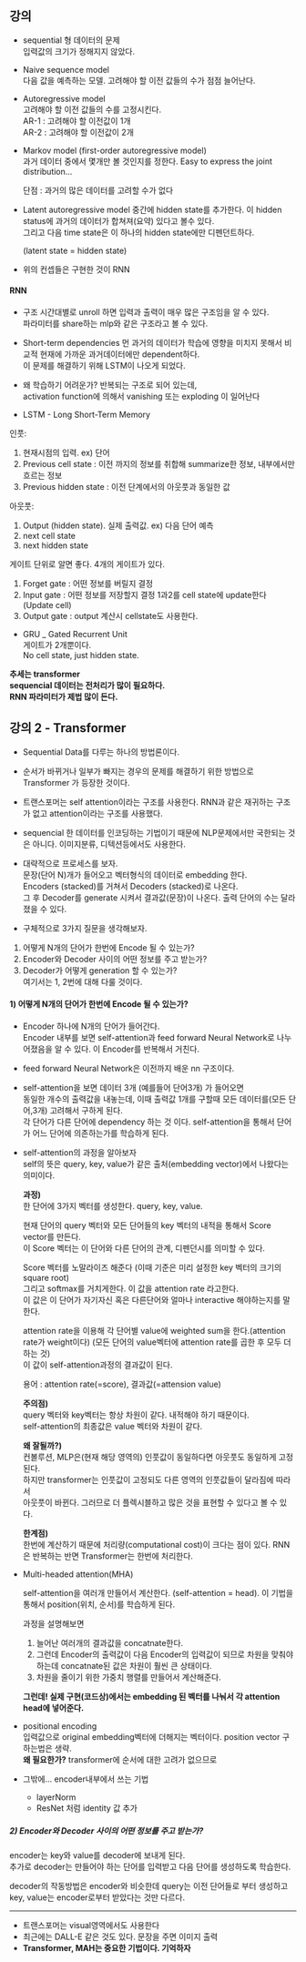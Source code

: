 ## 강의

* sequential 형 데이터의 문제  
입력값의 크기가 정해지지 않았다.

* Naive sequence model  
  다음 값을 예측하는 모델.
  고려해야 할 이전 값들의 수가 점점 늘어난다.

* Autoregressive model  
  고려해야 할 이전 값들의 수를 고정시킨다.  
  AR-1 : 고려해야 할 이전값이 1개  
  AR-2 : 고려해야 할 이전값이 2개  

* Markov model (first-order autoregressive model)  
  과거 데이터 중에서 몇개만 볼 것인지를 정한다.
  Easy to express the joint distribution...

  단점 : 과거의 많은 데이터를 고려할 수가 없다
  
* Latent autoregressive model
  중간에 hidden state를 추가한다. 이 hidden status에 과거의 데이터가 합쳐져(요약) 있다고 볼수 있다.  
  그리고 다음 time state은 이 하나의 hidden state에만 디펜던트하다.  

  (latent state = hidden state)
  
* 위의 컨셉들은 구현한 것이 RNN  

#### RNN

* 구조
  시간대별로 unroll 하면 입력과 출력이 매우 많은 구조임을 알 수 있다.   
  파라미터를 share하는 mlp와 같은 구조라고 볼 수 있다.

* Short-term dependencies
  먼 과거의 데이터가 학습에 영향을 미치지 못해서 비교적 현재에 가까운 과거데이터에만 dependent하다.  
  이 문제를 해결하기 위해 LSTM이 나오게 되었다.
   
* 왜 학습하기 어려운가?
  반복되는 구조로 되어 있는데,  
  activation function에 의해서 vanishing 또는 exploding 이 일어난다

* LSTM - Long Short-Term Memory

인풋:  
1. 현재시점의 입력. ex) 단어  
2. Previous cell state : 이전 까지의 정보를 취합해 summarize한 정보, 내부에서만 흐르는 정보
3. Previous hidden state : 이전 단계에서의 아웃풋과 동일한 값

아웃풋:  
1. Output (hidden state). 실제 출력값. ex) 다음 단어 예측
2. next cell state
3. next hidden state

게이트 단위로 알면 좋다. 4개의 게이트가 있다.
1. Forget gate : 어떤 정보를 버릴지 결정
2. Input gate : 어떤 정보를 저장할지 결정
1과2를 cell state에 update한다 (Update cell)
3. Output gate : output 계산시 cellstate도 사용한다.

* GRU _ Gated Recurrent Unit  
게이트가 2개뿐이다.  
No cell state, just hidden state.

__추세는 transformer  
sequencial 데이터는 전처리가 많이 필요하다.  
RNN 파라미터가 제법 많이 든다.__


## 강의 2 - Transformer

* Sequential Data를 다루는 하나의 방법론이다.  
* 순서가 바뀌거나 일부가 빠지는 경우의 문제를 해결하기 위한 방법으로 Transformer 가 등장한 것이다.  
* 트랜스포머는 self attention이라는 구조를 사용한다. RNN과 같은 재귀하는 구조가 없고 attention이라는 구조를 사용했다.  
* sequencial 한 데이터를 인코딩하는 기법이기 때문에 NLP문제에서만 국한되는 것은 아니다. 이미지분류, 디텍션등에서도 사용한다.  
* 대략적으로 프로세스를 보자.  
문장(단어 N)개가 들어오고 벡터형식의 데이터로 embedding 한다.  
Encoders (stacked)를 거쳐서 Decoders (stacked)로 나온다.  
그 후 Decoder를 generate 시켜서 결과값(문장)이 나온다. 출력 단어의 수는 달라졌을 수 있다.  

* 구체적으로 3가지 질문을 생각해보자.  
1) 어떻게 N개의 단어가 한번에 Encode 될 수 있는가?  
2) Encoder와 Decoder 사이의 어떤 정보를 주고 받는가?  
3) Decoder가 어떻게 generation 할 수 있는가?  
여기서는 1, 2번에 대해 다룰 것이다.

#### 1\) 어떻게 N개의 단어가 한번에 Encode 될 수 있는가? 

* Encoder 하나에 N개의 단어가 들어간다.  
  Encoder 내부를 보면 self-attention과 feed forward Neural Network로 나누어졌음을 알 수 있다.
  이 Encoder를 반복해서 거친다.

* feed forward Neural Network은 이전까지 배운 nn 구조이다.
* self-attention을 보면 데이터 3개 (예를들어 단어3개) 가 들어오면  
  동일한 개수의 출력값을 내놓는데, 이때 출력값 1개를 구할때 모든 데이터를(모든 단어,3개) 고려해서 구하게 된다.  
  각 단어가 다른 단어에 dependency 하는 것 이다. self-attention을 통해서 단어가 어느 단어에 의존하는가를 학습하게 된다.

* self-attention의 과정을 알아보자  
  self의 뜻은 query, key, value가 같은 출처(embedding vector)에서 나왔다는 의미이다.   

  **과정)**   
  한 단어에 3가지 벡터를 생성한다. query, key, value.  

  현재 단어의 query 벡터와 모든 단어들의 key 벡터의 내적을 통해서 Score vector를 만든다.    
  이 Score 벡터는 이 단어와 다른 단어의 관계, 디펜던시를 의미할 수 있다.    

  Score 벡터를 노말라이즈 해준다 (이때 기준은 미리 설정한 key 벡터의 크기의 square root)   
  그리고 softmax를 거치게한다. 이 값을 attention rate 라고한다.  
  이 값은 이 단어가 자기자신 혹은 다른단어와 얼마나 interactive 해야하는지를 말한다.  

  attention rate을 이용해 각 단어별 value에 weighted sum을 한다.(attention rate가 weight이다) (모든 단어의 value벡터에 attention rate를 곱한 후 모두 더하는 것)  
  이 값이 self-attention과정의 결과값이 된다.
  
  용어 : attention rate(=score), 결과값(=attension value)   
  
  
  **주의점)**  
  query 벡터와 key벡터는 항상 차원이 같다. 내적해야 하기 때문이다.  
  self-attention의 최종값은 value 벡터와 차원이 같다.  

  **왜 잘될까?)**  
  컨볼루션, MLP은(현재 해당 영역의) 인풋값이 동일하다면 아웃풋도 동일하게 고정된다.  
  하지만 transformer는 인풋값이 고정되도 다른 영역의 인풋값들이 달라짐에 따라서  
  아웃풋이 바뀐다. 그러므로 더 플렉시블하고 많은 것을 표현할 수 있다고 볼 수 있다.  

  **한계점)**  
  한번에 계산하기 때문에 처리량(computational cost)이 크다는 점이 있다. RNN 은 반복하는 반면 Transformer는 한번에 처리한다.
  
* Multi-headed attention(MHA)
  
  self-attention을 여러개 만들어서 계산한다. (self-attention = head). 이 기법을 통해서 position(위치, 순서)를 학습하게 된다.  

  과정을 설명해보면  
  1) 늘어난 여러개의 결과값을 concatnate한다.  
  2) 그런데 Encoder의 출력값이 다음 Encoder의 입력값이 되므로 차원을 맞춰야 하는데 concatnate된 값은 차원이 훨씬 큰 상태이다.  
  3) 차원을 줄이기 위한 가중치 행렬를 만들어서 계산해준다.  
  
  **그런데! 실제 구현(코드상)에서는 embedding 된 벡터를 나눠서 각 attention head에 넣어준다.**
  
  
* positional encoding   
  입력값으로 original embedding벡터에 더해지는 벡터이다. position vector 구하는법은 생략.   
  **왜 필요한가?** transformer에 순서에 대한 고려가 없으므로  
  
* 그밖에... encoder내부에서 쓰는 기법
  - layerNorm
  - ResNet 처럼 identity 값 추가

##### 2) Encoder와 Decoder 사이의 어떤 정보를 주고 받는가?   
encoder는 key와 value를 decoder에 보내게 된다.   
추가로 decoder는 만들어야 하는 단어를 입력받고 다음 단어를 생성하도록 학습한다.  

decoder의 작동방법은 encoder와 비슷한데 query는 이전 단어들로 부터 생성하고   
key, value는 encoder로부터 받았다는 것만 다르다.

---

* 트랜스포머는 visual영역에서도 사용한다
* 최근에는 DALL-E 같은 것도 있다. 문장을 주면 이미지 출력
* **Transformer, MAH는 중요한 기법이다. 기억하자**
